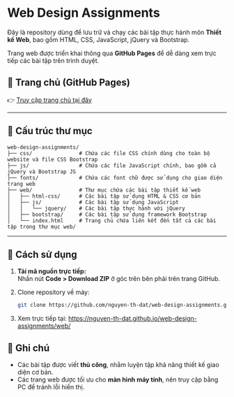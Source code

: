 # Web Design Assignments

Đây là repository dùng để lưu trữ và chạy các bài tập thực hành môn **Thiết kế Web**, bao gồm HTML, CSS, JavaScript, jQuery và Bootstrap.

Trang web được triển khai thông qua **GitHub Pages** để dễ dàng xem trực tiếp các bài tập trên trình duyệt.

## 🔗 Trang chủ (GitHub Pages)

👉 [Truy cập trang chủ tại đây](https://nguyen-th-dat.github.io/web-design-assignments/web/)

---

## 📂 Cấu trúc thư mục

```
web-design-assignments/
├── css/               # Chứa các file CSS chính dùng cho toàn bộ website và file CSS Bootstrap
├── js/                # Chứa các file JavaScript chính, bao gồm cả jQuery và Bootstrap JS 
├── fonts/             # Chứa các font chữ được sử dụng cho giao diện trang web
├── web/               # Thư mục chứa các bài tập thiết kế web
│   ├── html-css/      # Các bài tập sử dụng HTML & CSS cơ bản
│   ├── js/            # Các bài tập sử dụng JavaScript
│   │   └── jquery/    # Các bài tập thực hành với jQuery
│   ├── bootstrap/     # Các bài tập sử dụng framework Bootstrap
│   └── index.html     # Trang chủ chứa liên kết đến tất cả các bài tập trong thư mục web/
````

---

## 🚀 Cách sử dụng

1. **Tải mã nguồn trực tiếp:**  
   Nhấn nút **Code > Download ZIP** ở góc trên bên phải trên trang GitHub.

2. Clone repository về máy:
   ```bash
   git clone https://github.com/nguyen-th-dat/web-design-assignments.git

3. Xem trực tiếp tại:
https://nguyen-th-dat.github.io/web-design-assignments/web/

## 📝 Ghi chú

* Các bài tập được viết **thủ công**, nhằm luyện tập khả năng thiết kế giao diện cơ bản.
* Các trang web được tối ưu cho **màn hình máy tính**, nên truy cập bằng PC để tránh lỗi hiển thị.